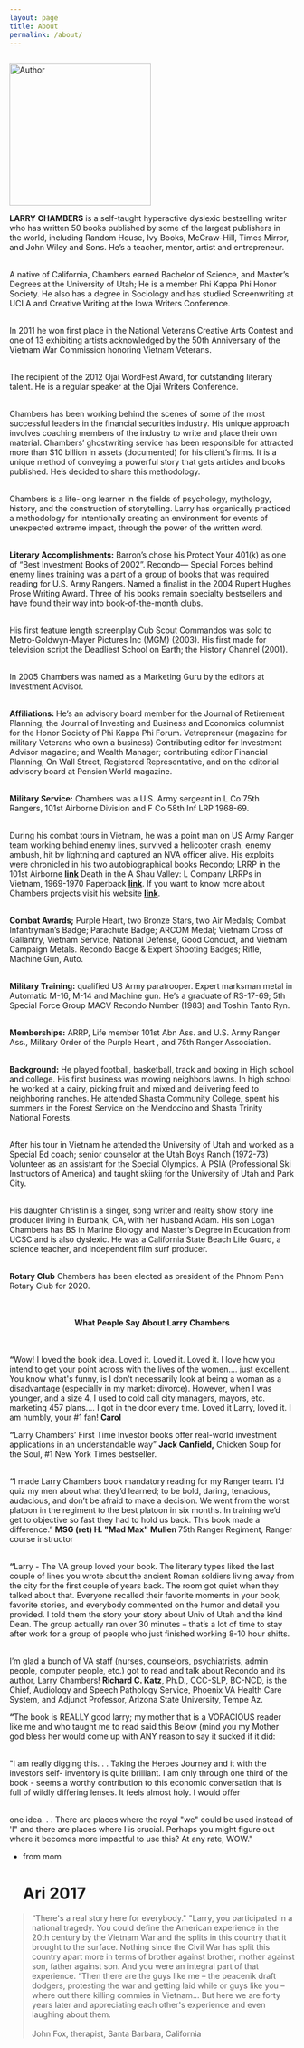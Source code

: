 ```yaml
---
layout: page
title: About
permalink: /about/
---
```


<img class="pull-left img-responsive img-rounded" style="height: 250px; margin-top: 15px; padding-right: 10px;" src="{{ site.url }}/images/author.png" alt="Author"/>
<p>
    
 <b>LARRY CHAMBERS</b> is a self-taught hyperactive dyslexic bestselling writer who has written 50 books published by some of the largest publishers in the world, including Random House, Ivy Books, McGraw-Hill, Times Mirror, and John Wiley and Sons. He’s a teacher, mentor, artist and entrepreneur.<br>
<br>

A native of California, Chambers earned Bachelor of Science, and Master’s Degrees at the University of Utah; He is a member Phi Kappa Phi Honor Society. He also has a degree in Sociology and has studied Screenwriting at UCLA and Creative Writing at the Iowa Writers Conference.<br>
<br>

In 2011 he won first place in the National Veterans Creative Arts Contest and one of 13 exhibiting artists acknowledged by the 50th Anniversary of the Vietnam War Commission honoring Vietnam Veterans.<br>
<br>

The recipient of the 2012 Ojai WordFest Award, for outstanding literary talent. He is a regular speaker at the Ojai Writers Conference.<br>
<br>

Chambers has been working behind the scenes of some of the most successful leaders in the financial securities industry. His unique approach involves coaching members of the industry to write and place their own material.  Chambers’ ghostwriting service has been responsible for attracted more than $10 billion in assets (documented) for his client’s firms.
It is a unique method of conveying a powerful story that gets articles and books published. He’s decided to share this methodology.<br>
<br>

Chambers is a life-long learner in the fields of psychology, mythology, history, and the construction of storytelling.   Larry has organically practiced a methodology for intentionally creating an environment for events of unexpected extreme impact, through the power of the written word.<br>
<br>

<b>Literary Accomplishments:</b> Barron’s chose his Protect Your 401(k) as one of “Best Investment Books of 2002”.  Recondo— Special Forces behind enemy lines training was a part of a group of books that was required reading for U.S. Army Rangers. Named a finalist in the 2004 Rupert Hughes Prose Writing Award. Three of his books remain specialty bestsellers and have found their way into book-of-the-month clubs.<br>
<br>

His first feature length screenplay Cub Scout Commandos was sold to Metro-Goldwyn-Mayer Pictures Inc (MGM) (2003). His first made for television script the Deadliest School on Earth; the History Channel (2001).<br>
<br>

In 2005 Chambers was named as a Marketing Guru by the editors at Investment Advisor.<br>
<br>

<b> Affiliations: </b> He’s an advisory board member for the Journal of Retirement Planning, the Journal of Investing and Business and Economics columnist for the Honor Society of Phi Kappa Phi Forum.  Vetrepreneur (magazine for military Veterans who own a business) Contributing editor for Investment Advisor magazine; and Wealth Manager; contributing editor Financial Planning, On Wall Street, Registered Representative, and on the editorial advisory board at Pension World magazine.<br>
<br>

<b> Military Service:</b> Chambers was a U.S. Army sergeant in L Co 75th Rangers, 101st Airborne Division and F Co 58th Inf LRP 1968-69.<br>
<br>

During his combat tours in Vietnam, he was a point man on US Army Ranger team working behind enemy lines, survived a helicopter crash, enemy ambush, hit by lightning and captured an NVA officer alive.  His exploits were chronicled in his two autobiographical books Recondo; LRRP in the 101st Airborne <a href="https://www.amazon.com/Recondo-LRRPs-Airborne-Larry-Chambers-ebook/dp/B0049P1M0O/ref=asap_bc?ie=UTF8" target="_blank"><b>link</b></a> Death in the A Shau Valley: L Company LRRPs in Vietnam, 1969-1970 Paperback <a href="https://www.amazon.com/Death-Shau-Valley-Company-1969-1970/dp/0804115753/ref=asap_bc?ie=UTF8" target="_blank"><b>link</b></a>. If you want to know more about Chambers projects visit his website <a href="http://www.larry-chambers.com/" target="_blank"><b>link</b></a>.<br>
<br>

<b>Combat Awards;</b> Purple Heart, two Bronze Stars, two Air Medals; Combat Infantryman’s Badge; Parachute Badge; ARCOM Medal; Vietnam Cross of Gallantry, Vietnam Service, National Defense, Good Conduct, and Vietnam Campaign Metals.  Recondo Badge & Expert Shooting Badges; Rifle, Machine Gun, Auto.<br>
<br>

<b>Military Training:</b> qualified US Army paratrooper.  Expert marksman metal in Automatic M-16, M-14 and Machine gun. He’s a graduate of RS-17-69; 5th Special Force Group MACV Recondo Number (1983) and Toshin Tanto Ryn.<br>
<br>

<b>Memberships:</b> ARRP, Life member 101st Abn Ass. and U.S. Army Ranger Ass., Military Order of the Purple Heart , and 75th Ranger Association.<br>
<br>

<b>Background:</b> He played football, basketball, track and boxing in High school and college.  His first business was mowing neighbors lawns. In high school he worked at a dairy, picking fruit and mixed and delivering feed to neighboring ranches. He attended Shasta Community College, spent his summers in the Forest Service on the Mendocino and Shasta Trinity National Forests.<br>
<br>

After his tour in Vietnam he attended the University of Utah and worked as a Special Ed coach; senior counselor at the Utah Boys Ranch (1972-73) Volunteer as an assistant for the Special Olympics. A PSIA (Professional Ski Instructors of America) and taught skiing for the University of Utah and Park City.<br>
<br>

His daughter Christin is a singer, song writer and realty show story line producer living in Burbank, CA, with her husband Adam. His son Logan Chambers has BS in Marine Biology and Master’s Degree in Education from UCSC and is also dyslexic. He was a California State Beach Life Guard, a science teacher, and independent film surf producer.<br>
<br>

<b>Rotary Club</b>
Chambers has been elected as president of the Phnom Penh Rotary Club for 2020.<br><br><br>

<center>
<b>What People Say About Larry Chambers</b>
</center><br><br>


<b>“</b>Wow! I loved the book idea.  Loved it.  Loved it.  Loved it. I love how you intend to get your point across with the lives of the women.... just excellent.
You know what's funny, is I don't necessarily look at being a woman as a 
disadvantage (especially in my market: divorce).  However, when I was 
younger, and a size 4, I used to cold call city managers, mayors, etc. marketing 457 plans.... I got in the door every time.  Loved it Larry, loved it. I am humbly, your #1 fan! <b>Carol</b> 


<b>“</b>Larry Chambers’ First Time Investor books offer real-world investment applications in an understandable way” <b>Jack Canfield,</b> Chicken Soup for the Soul, #1 New York Times bestseller.<br><br>

<b>“</b>I made Larry Chambers book mandatory reading for my Ranger team. I’d quiz my men about what they’d learned; to be bold, daring, tenacious, audacious, and don’t be afraid to make a decision. We went from the worst platoon in the regiment to the best platoon in six months.  In training we’d get to objective so fast they had to hold us back. This book made a difference.” <b> MSG (ret) H. "Mad Max" Mullen </b> 75th Ranger Regiment, Ranger course instructor <br><br>

<b>“</b>Larry - The VA group loved your book. The literary types liked the last couple of lines you wrote about the ancient Roman soldiers living away from the city for the first couple of years back. The room got quiet when they talked about that. Everyone recalled their favorite moments in your book, favorite stories, and everybody commented on the humor and detail you provided. I told them the story your story about Univ of Utah and the kind Dean.  The group actually ran over 30 minutes – that’s a lot of time to stay after work for a group of people who just finished working 8-10 hour shifts.<br><br> 

I’m glad a bunch of VA staff (nurses, counselors, psychiatrists, admin people, computer people, etc.) got to read and talk about Recondo and its author, Larry Chambers! <b>Richard C. Katz</b>, Ph.D., CCC-SLP, BC-NCD, is the Chief, Audiology and Speech Pathology Service, Phoenix VA Health Care System, and Adjunct Professor, Arizona State University, Tempe Az. 

<b>“</b>The book is REALLY good larry; my mother that is a VORACIOUS reader like me and who taught me to read said this Below (mind you my Mother god bless her would come up with ANY reason to say it sucked if it did:<br><br> 

"I am really digging this. . . Taking the Heroes Journey and it with the investors self- inventory is quite brilliant. I am only through one third of the book - seems a worthy contribution to this economic conversation that is full of wildly differing lenses. It feels almost holy. I would offer<br><br>  

one idea. . . There are places where the royal "we" could be used instead of 'I" and there are places where I is crucial. Perhaps you might figure out where it becomes more impactful to use this? At any rate, WOW."
- from mom<h><h1>Ari 2017</h1></h> 


</p>



<blockquote>
  <p>
    “There's a real story here for everybody."            
    "Larry, you participated in a national tragedy.  You could define the American experience in the 20th century by the Vietnam War and the splits in this country that it brought to the surface.  Nothing since the Civil War has split this country apart more in terms of brother against brother, mother against son, father against son.  And you were an integral part of that experience.  
    “Then there are the guys like me – the peacenik draft dodgers, protesting the war and getting laid while or guys like you –where out there killing commies in Vietnam...  But here we are forty years later and appreciating each other's experience and even laughing about them.
    <br><br>
    <span class="pull-right">John Fox, therapist, Santa Barbara, California</span>

  </p>
</blockquote>
